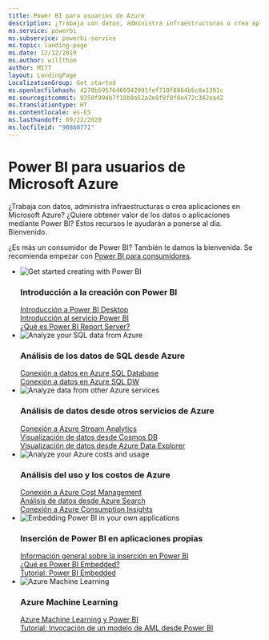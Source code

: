 ```yaml
---
title: Power BI para usuarios de Azure
description: ¿Trabaja con datos, administra infraestructuras o crea aplicaciones en Microsoft Azure?
ms.service: powerbi
ms.subservice: powerbi-service
ms.topic: landing-page
ms.date: 12/12/2019
ms.author: willthom
author: MI77
layout: LandingPage
LocalizationGroup: Get started
ms.openlocfilehash: 4278b59576466942991fef710f8864b5c0a1391c
ms.sourcegitcommit: 9350f994b7f18b0a52a2e9f8f8f8e472c342ea42
ms.translationtype: HT
ms.contentlocale: es-ES
ms.lasthandoff: 09/22/2020
ms.locfileid: "90860771"
---
```

# <a name="power-bi-for-microsoft-azure-users"></a>Power BI para usuarios de Microsoft Azure 

¿Trabaja con datos, administra infraestructuras o crea aplicaciones en Microsoft Azure? ¿Quiere obtener valor de los datos o aplicaciones mediante Power BI? Estos recursos le ayudarán a ponerse al día. Bienvenido.

¿Es más un consumidor de Power BI? También le damos la bienvenida. Se recomienda empezar con [Power BI para consumidores](../consumer/index.yml).

<ul class="panelContent cardsF"> 
            <li> 
                  <div class="cardSize"> 
                        <div class="cardPadding"> 
                              <div class="card"> 
                                    <div class="cardImageOuter">
                                          <div class="cardImage">
                                                <img alt="Get started creating with Power BI" src="media/power-bi-creator-landing/power-bi-designer-get-started.svg" data-linktype="relative-path">
                                          </div>
                                    </div>
                                    <div class="cardText"> 
                                          <h3>Introducción a la creación con Power BI</h3> 
                                          <p></p>
                                               <a href="../fundamentals/desktop-what-is-desktop.md">Introducción a Power BI Desktop</a><br/> 
                                               <a href="../fundamentals/power-bi-overview.md">Introducción al servicio Power BI</a><br/> 
                                               <a href="../report-server/get-started.md">¿Qué es Power BI Report Server?</a>
                                    </div> 
                              </div> 
                        </div> 
                  </div> 
            </li>
            <li> 
                  <div class="cardSize"> 
                        <div class="cardPadding"> 
                              <div class="card"> 
                                    <div class="cardImageOuter">
                                          <div class="cardImage">
                                                <img alt="Analyze your SQL data from Azure" src="media/power-bi-creator-landing/power-bi-designer-transform-shape-data.svg" data-linktype="relative-path">
                                          </div>
                                    </div>
                                    <div class="cardText"> 
                                          <h3>Análisis de los datos de SQL desde Azure</h3> 
                                          <p></p>
                                                <a href="service-azure-sql-database-with-direct-connect.md">Conexión a datos en Azure SQL Database</a><br/> 
                                                <a href="service-azure-sql-data-warehouse-with-direct-connect.md">Conexión a datos en Azure SQL DW</a> 
                                    </div> 
                              </div> 
                        </div> 
                  </div> 
            </li>
            <li> 
                  <div class="cardSize"> 
                        <div class="cardPadding"> 
                              <div class="card"> 
                                    <div class="cardImageOuter">
                                          <div class="cardImage">
                                                <img alt="Analyze data from other Azure services" src="media/power-bi-creator-landing/power-bi-designer-connect-data.svg" data-linktype="relative-path">
                                          </div>
                                    </div>
                                    <div class="cardText"> 
                                          <h3>Análisis de datos desde otros servicios de Azure</h3> 
                                          <p></p>
                                                <a href="/azure/stream-analytics/stream-analytics-power-bi-dashboard">Conexión a Azure Stream Analytics</a><br/> 
                                                <a href="/azure/cosmos-db/powerbi-visualize">Visualización de datos desde Cosmos DB</a><br/> 
                                                <a href="/azure/data-explorer/visualize-power-bi">Visualización de datos desde Azure Data Explorer</a>
                                    </div> 
                              </div> 
                        </div> 
                  </div> 
            </li>
            <li> 
                  <div class="cardSize"> 
                        <div class="cardPadding"> 
                              <div class="card"> 
                                    <div class="cardImageOuter">
                                          <div class="cardImage">
                                                <img alt="Analyze your Azure costs and usage" src="media/power-bi-creator-landing/power-bi-designer-licensing.svg" data-linktype="relative-path">
                                          </div>
                                    </div>
                                    <div class="cardText"> 
                                          <h3>Análisis del uso y los costos de Azure</h3> 
                                          <p></p>
                                                <a href="desktop-connect-azure-cost-management.md">Conexión a Azure Cost Management</a><br/> 
                                                <a href="service-connect-to-azure-search.md">Análisis de datos desde Azure Search</a><br/> 
                                                <a href="desktop-connect-azure-consumption-insights.md">Conexión a Azure Consumption Insights</a>
                                    </div> 
                              </div> 
                        </div> 
                  </div> 
            </li>
            <li> 
                  <div class="cardSize"> 
                        <div class="cardPadding"> 
                              <div class="card"> 
                                    <div class="cardImageOuter">
                                          <div class="cardImage">
                                                <img alt="Embedding Power BI in your own applications" src="media/power-bi-creator-landing/power-bi-designer-modeling-data-relationships.svg" data-linktype="relative-path">
                                          </div>
                                    </div>
                                    <div class="cardText"> 
                                          <h3>Inserción de Power BI en aplicaciones propias</h3> 
                                          <p></p>
                                                <a href="../developer/embedded/embedding.md">Información general sobre la inserción en Power BI</a><br/>
                                                <a href="../developer/embedded/azure-pbie-what-is-power-bi-embedded.md">¿Qué es Power BI Embedded?</a><br/> 
                                                <a href="../developer/embedded/embed-sample-for-customers.md">Tutorial: Power BI Embedded </a> 
                                    </div> 
                              </div> 
                        </div> 
                  </div> 
            </li>
            <li> 
                  <div class="cardSize"> 
                        <div class="cardPadding"> 
                              <div class="card"> 
                                    <div class="cardImageOuter">
                                          <div class="cardImage">
                                                <img alt="Azure Machine Learning" src="media/power-bi-creator-landing/power-bi-designer-create-reports-visuals-dashboards.svg" data-linktype="relative-path">
                                          </div>
                                    </div>
                                    <div class="cardText"> 
                                          <h3>Azure Machine Learning</h3> 
                                          <p></p>
                                                <a href="../transform-model/service-machine-learning-integration.md">Azure Machine Learning y Power BI</a><br/> 
                                                <a href="service-tutorial-invoke-machine-learning-model.md">Tutorial: Invocación de un modelo de AML desde Power BI</a><br/> 
                                    </div> 
                              </div> 
                        </div> 
                  </div> 
            </li>
</ul>